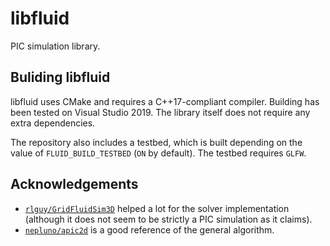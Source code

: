 # libfluid

PIC simulation library.


## Buliding libfluid

libfluid uses CMake and requires a C++17-compliant compiler. Building has been tested on Visual Studio 2019. The library itself does not require any extra dependencies.

The repository also includes a testbed, which is built depending on the value of `FLUID_BUILD_TESTBED` (`ON` by default). The testbed requires `GLFW`.


## Acknowledgements

- [`rlguy/GridFluidSim3D`](https://github.com/rlguy/GridFluidSim3D) helped a lot for the solver implementation (although it does not seem to be strictly a PIC simulation as it claims).
- [`nepluno/apic2d`](https://github.com/nepluno/apic2d) is a good reference of the general algorithm.

